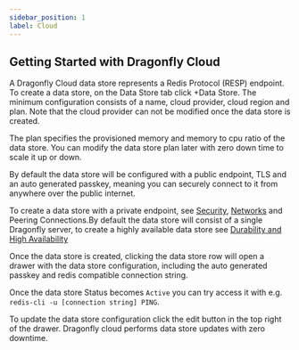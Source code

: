 ```yaml
---
sidebar_position: 1
label: Cloud
--- 
```



## Getting Started with Dragonfly Cloud

A Dragonfly Cloud data store represents a Redis Protocol (RESP) endpoint. To create a data store, on the Data Store tab click +Data Store. The minimum configuration consists of a name, cloud provider, cloud region and plan. Note that the cloud provider can not be modified once the data store is created.

The plan specifies the provisioned memory and memory to cpu ratio of the data store. You can modify the data store plan later with zero down time to scale it up or down.

By default the data store will be configured with a public endpoint, TLS and an auto generated passkey, meaning you can securely connect to it from anywhere over the public internet.

To create a data store with a private endpoint, see [Security](./data-stores/security), [Networks](./networks) and Peering Connections.By default the data store will consist of a single Dragonfly server, to create a highly available data store see [Durability and High Availability](./data-stores/duarability-vs-high-availability)

Once the data store is created, clicking the data store row will open a drawer with the data store configuration, including the auto generated passkey and redis compatible connection string. 

Once the data store Status becomes `Active` you can try access it with e.g. `redis-cli -u [connection string] PING`.

To update the data store configuration click the edit button in the top right of the drawer. Dragonfly cloud performs data store updates with zero downtime.    


